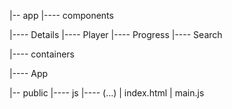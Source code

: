 |-- app
|---- components

|---- Details
|---- Player
|---- Progress
|---- Search

|---- containers

|---- App

|-- public
|---- js
|---- (...)
| index.html
| main.js